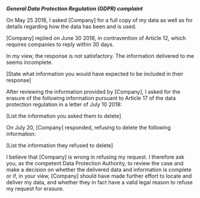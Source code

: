***General Data Protection Regulation (GDPR) complaint***

On May 25 2018, I asked [Company] for a full copy of my data as well as for details regarding how the data has been and is used.

[Company] replied on June 30 2018, in contravention of Article 12, which requires companies to reply within 30 days.

In my view, the response is not satisfactory. The information delivered to me seems incomplete. 

[State what information you would have expected to be included in their response]

After reviewing the information provided by [Company], I asked for the erasure of the following information pursuant to Article 17 of the data protection regulation in a letter of July 10 2018:

[List the information you asked them to delete]

On July 20, [Company] responded, refusing to delete the following information:

[List the information they refused to delete]

I believe that [Company] is wrong in refusing my request. I therefore ask you, as the competent Data Protection Authority, to review the case and make a decision on whether the delivered data and information is complete or if, in your view, [Company] should have made further effort to locate and deliver my data, and whether they in fact have a valid legal reason to refuse my request for erasure.

